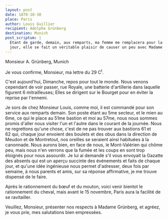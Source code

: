 ```yaml
---
layout: post
date: 1870-10-30
place: Paris
author: Louis Guillier
recipient: Adolphe Grünberg
destination: Munich
post_scriptum: |
  Etant de garde, demain, aux remparts, ma femme me remplacera pour la lettre du
  jour, elle se fait un véritable plaisir de causer un peu avec Madame Grünberg.
---
```


Monsieur A. Grünberg, Munich


Je vous confirme, Monsieur, ma lettre du 29 C<sup>t</sup>.

C'est aujourd'hui, Dimanche, repos pour tout le monde. Nous venons cependant de
voir passer, rue Royale, une batterie d'artillerie dans laquelle figurent
6 mitrailleuses; Elles se dirigent sur le Bourget pour en éviter la reprise par
l'ennemi.

Je sors de chez Monsieur Louis, comme moi, il est commandé pour son service aux
remparts demain. Son poste étant au 5me secteur, et le mien au 6me, ce qui le
place au 51me bastion et moi au 57me, nous nous sommes promis d'aller nous
visiter l'un et l'autre dans le courant de la journée. Nous ne regrettons
qu'une chose, c'est de ne pas trouver aux bastions 61 et 62 qui, chaque jour
envoient des boulets et des obus dans la direction de Meudon et de Montretout,
nos oreilles se seraient ainsi habituées à la canonnade. Nous aurons bien, en
face de nous, le Mont-Valérien qui chôme peu, mais nous n'en verrons que la
fumée et les coups en sont trop éloignés pour nous assourdir. Je lui ai demandé
s'il vous envoyait la Gazatte des absents qui est un aperçu succinte des
événements et faits de chaque jour, et qu'une idée ingénieuse nous permet
d'adresser, deux fois par semaine, à nous parents et amis, sur sa réponse
affirmative, je me trouve dispensé de le faire.

Après le rationnement du bœuf et du mouton, voici venir bientot le rationnement
du cheval, mais avant le 15 novembre, Paris aura la facilité de se ravitailler.


Veuillez, Monsieur, présenter nos respects à Madame Grünberg, et agréez, je
vous prie, mes salutations bien empressées.
